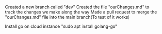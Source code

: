 Created a new branch called "dev"
Created the file "ourChanges.md" to track the changes we make along the way
Made a pull request to merge the "ourChanges.md" file into the main branch(To test of it works)

Install go on cloud instance "sudo apt install golang-go"